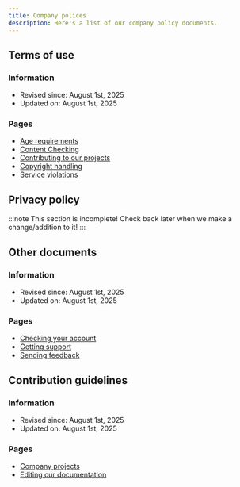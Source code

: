 ```yaml
---
title: Company polices
description: Here's a list of our company policy documents.
---
```


## Terms of use
### Information
- Revised since: August 1st, 2025
- Updated on: August 1st, 2025

### Pages
- [Age requirements](/polices/terms-of-use/age-requirements)
- [Content Checking](/polices/terms-of-use/content-checking)
- [Contributing to our projects](/polices/terms-of-use/contributing-to-our-projects)
- [Copyright handling](/polices/terms-of-use/copyright-handling)
- [Service violations](/polices/terms-of-use/service-violations)

## Privacy policy
:::note
This section is incomplete! Check back later when we make a change/addition to it!
:::

## Other documents
### Information
- Revised since: August 1st, 2025
- Updated on: August 1st, 2025

### Pages
- [Checking your account](/polices/other/checking-your-account)
- [Getting support](/polices/other/getting-support)
- [Sending feedback](/polices/other/sending-feedback)

## Contribution guidelines
### Information
- Revised since: August 1st, 2025
- Updated on: August 1st, 2025

### Pages
- [Company projects](/polices/contributions/company-projects)
- [Editing our documentation](/polices/contributions/editing-our-documentation)
